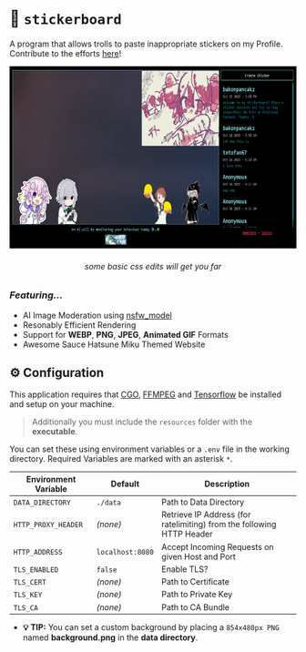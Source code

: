 # 🍡 `stickerboard`

A program that allows trolls to paste inappropriate stickers on my Profile.
Contribute to the efforts [here](https://stickers.panca.kz)!

<p align="center">
    <img src=".github/preview.png" height=320>
    <h6 align="center">some basic css edits will get you far</h6>
</p>

### *Featuring...*
- AI Image Moderation using [nsfw_model](https://github.com/GantMan/nsfw_model)
- Resonably Efficient Rendering
- Support for **WEBP**, **PNG**, **JPEG**, **Animated GIF** Formats
- Awesome Sauce Hatsune Miku Themed Website

## ⚙️ Configuration
This application requires that [CGO](https://go.dev/wiki/cgo), [FFMPEG](https://www.ffmpeg.org/) and 
[Tensorflow](https://www.tensorflow.org/install/lang_c) be installed and setup on your machine.

> Additionally you must include the `resources` folder with the **executable**.

You can set these using environment variables or a `.env` file in the working directory. 
Required Variables are marked with an asterisk `*`.

| Environment Variable | Default          | Description                                                           |
| -------------------- | ---------------- | --------------------------------------------------------------------- |
| `DATA_DIRECTORY`     | `./data`         | Path to Data Directory                                                |
| `HTTP_PROXY_HEADER`  | *(none)*         | Retrieve IP Address (for ratelimiting) from the following HTTP Header |
| `HTTP_ADDRESS`       | `localhost:8080` | Accept Incoming Requests on given Host and Port                       |
| `TLS_ENABLED`        | `false`          | Enable TLS?                                                           |
| `TLS_CERT`           | *(none)*         | Path to Certificate                                                   |
| `TLS_KEY`            | *(none)*         | Path to Private Key                                                   |
| `TLS_CA`             | *(none)*         | Path to CA Bundle                                                     |

- **💡 TIP:** You can set a custom background by placing a `854x480px PNG` named **background.png** in the **data directory**.
